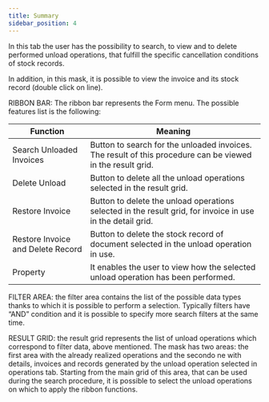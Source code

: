 ```yaml
---
title: Summary
sidebar_position: 4
---
```


In this tab the user has the possibility to search, to view and to delete performed unload operations, that fulfill the specific cancellation conditions of stock records.

In addition, in this mask, it is possible to view the invoice and its stock record (double click on line).

RIBBON BAR: The ribbon bar represents the Form menu. The possible features list is the following:



| Function | Meaning |
| --- | --- |
| Search Unloaded Invoices | Button to search for the unloaded invoices. The result of this procedure can be viewed in the result grid. |
| Delete Unload | Button to delete all the unload operations selected in the result grid. |
| Restore Invoice | Button to delete the unload operations selected in the result grid, for invoice in use in the detail grid. |
| Restore Invoice and Delete Record | Button to delete the stock record of document selected in the unload operation in use. |
| Property | It enables the user to view how the selected unload operation has been performed. |

FILTER AREA: the filter area contains the list of the possible data types thanks to which it is possible to perform a selection. Typically filters have “AND” condition and it is possible to specify more search filters at the same time.

RESULT GRID: the result grid represents the list of unload operations which correspond to filter data, above mentioned. The mask has two areas: the first area with the already realized operations and the secondo ne with details, invoices and records generated by the unload operation selected in operations tab. Starting from the main grid of this area, that can be used during the search procedure, it is possible to select the unload operations on which to apply the ribbon functions.






